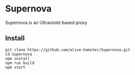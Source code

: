 # Supernova

Supernova is an Ultraviolet based proxy

## Install

```
git clone https://github.com/alive-hamster/Supernova.git
cd Supernova
npm install
npm run build
npm start
```